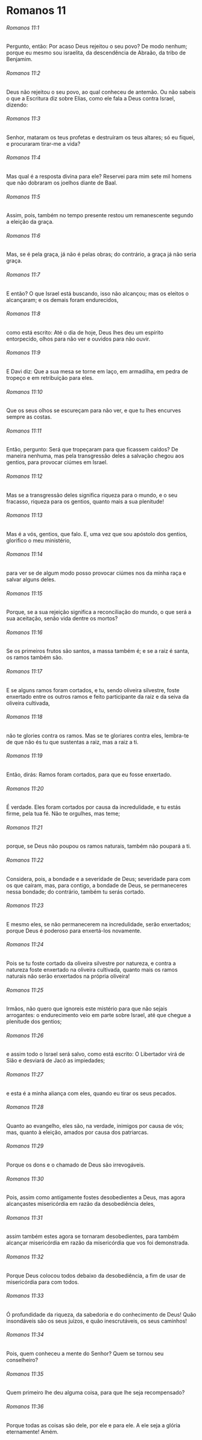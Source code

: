 # Romanos 11

###### Romanos 11:1

Pergunto, então: Por acaso Deus rejeitou o seu povo? De modo nenhum; porque eu mesmo sou israelita, da descendência de Abraão, da tribo de Benjamim.

###### Romanos 11:2

Deus não rejeitou o seu povo, ao qual conheceu de antemão. Ou não sabeis o que a Escritura diz sobre Elias, como ele fala a Deus contra Israel, dizendo:

###### Romanos 11:3

Senhor, mataram os teus profetas e destruíram os teus altares; só eu fiquei, e procuraram tirar-me a vida?

###### Romanos 11:4

Mas qual é a resposta divina para ele? Reservei para mim sete mil homens que não dobraram os joelhos diante de Baal.

###### Romanos 11:5

Assim, pois, também no tempo presente restou um remanescente segundo a eleição da graça.

###### Romanos 11:6

Mas, se é pela graça, já não é pelas obras; do contrário, a graça já não seria graça.

###### Romanos 11:7

E então? O que Israel está buscando, isso não alcançou; mas os eleitos o alcançaram; e os demais foram endurecidos,

###### Romanos 11:8

como está escrito: Até o dia de hoje, Deus lhes deu um espírito entorpecido, olhos para não ver e ouvidos para não ouvir.

###### Romanos 11:9

E Davi diz: Que a sua mesa se torne em laço, em armadilha, em pedra de tropeço e em retribuição para eles.

###### Romanos 11:10

Que os seus olhos se escureçam para não ver, e que tu lhes encurves sempre as costas.

###### Romanos 11:11

Então, pergunto: Será que tropeçaram para que ficassem caídos? De maneira nenhuma, mas pela transgressão deles a salvação chegou aos gentios, para provocar ciúmes em Israel.

###### Romanos 11:12

Mas se a transgressão deles significa riqueza para o mundo, e o seu fracasso, riqueza para os gentios, quanto mais a sua plenitude!

###### Romanos 11:13

Mas é a vós, gentios, que falo. E, uma vez que sou apóstolo dos gentios, glorifico o meu ministério,

###### Romanos 11:14

para ver se de algum modo posso provocar ciúmes nos da minha raça e salvar alguns deles.

###### Romanos 11:15

Porque, se a sua rejeição significa a reconciliação do mundo, o que será a sua aceitação, senão vida dentre os mortos?

###### Romanos 11:16

Se os primeiros frutos são santos, a massa também é; e se a raiz é santa, os ramos também são.

###### Romanos 11:17

E se alguns ramos foram cortados, e tu, sendo oliveira silvestre, foste enxertado entre os outros ramos e feito participante da raiz e da seiva da oliveira cultivada,

###### Romanos 11:18

não te glories contra os ramos. Mas se te gloriares contra eles, lembra-te de que não és tu que sustentas a raiz, mas a raiz a ti.

###### Romanos 11:19

Então, dirás: Ramos foram cortados, para que eu fosse enxertado.

###### Romanos 11:20

É verdade. Eles foram cortados por causa da incredulidade, e tu estás firme, pela tua fé. Não te orgulhes, mas teme;

###### Romanos 11:21

porque, se Deus não poupou os ramos naturais, também não poupará a ti.

###### Romanos 11:22

Considera, pois, a bondade e a severidade de Deus; severidade para com os que caíram, mas, para contigo, a bondade de Deus, se permaneceres nessa bondade; do contrário, também tu serás cortado.

###### Romanos 11:23

E mesmo eles, se não permanecerem na incredulidade, serão enxertados; porque Deus é poderoso para enxertá-los novamente.

###### Romanos 11:24

Pois se tu foste cortado da oliveira silvestre por natureza, e contra a natureza foste enxertado na oliveira cultivada, quanto mais os ramos naturais não serão enxertados na própria oliveira!

###### Romanos 11:25

Irmãos, não quero que ignoreis este mistério para que não sejais arrogantes: o endurecimento veio em parte sobre Israel, até que chegue a plenitude dos gentios;

###### Romanos 11:26

e assim todo o Israel será salvo, como está escrito: O Libertador virá de Sião e desviará de Jacó as impiedades;

###### Romanos 11:27

e esta é a minha aliança com eles, quando eu tirar os seus pecados.

###### Romanos 11:28

Quanto ao evangelho, eles são, na verdade, inimigos por causa de vós; mas, quanto à eleição, amados por causa dos patriarcas.

###### Romanos 11:29

Porque os dons e o chamado de Deus são irrevogáveis.

###### Romanos 11:30

Pois, assim como antigamente fostes desobedientes a Deus, mas agora alcançastes misericórdia em razão da desobediência deles,

###### Romanos 11:31

assim também estes agora se tornaram desobedientes, para também alcançar misericórdia em razão da misericórdia que vos foi demonstrada.

###### Romanos 11:32

Porque Deus colocou todos debaixo da desobediência, a fim de usar de misericórdia para com todos.

###### Romanos 11:33

Ó profundidade da riqueza, da sabedoria e do conhecimento de Deus! Quão insondáveis são os seus juízos, e quão inescrutáveis, os seus caminhos!

###### Romanos 11:34

Pois, quem conheceu a mente do Senhor? Quem se tornou seu conselheiro?

###### Romanos 11:35

Quem primeiro lhe deu alguma coisa, para que lhe seja recompensado?

###### Romanos 11:36

Porque todas as coisas são dele, por ele e para ele. A ele seja a glória eternamente! Amém.

